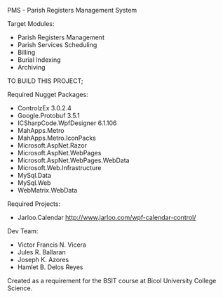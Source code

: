 PMS - Parish Registers Management System

Target Modules:
- Parish Registers Management
- Parish Services Scheduling
- Billing
- Burial Indexing
- Archiving


TO BUILD THIS PROJECT;

Required Nugget Packages:
- ControlzEx 3.0.2.4
- Google.Protobuf 3.5.1
- ICSharpCode.WpfDesigner 6.1.106
- MahApps.Metro
- MahApps.Metro.IconPacks
- Microsoft.AspNet.Razor
- Microsoft.AspNet.WebPages
- Microsoft.AspNet.WebPages.WebData
- Microsoft.Web.Infrastructure
- MySql.Data
- MySql.Web
- WebMatrix.WebData

Required Projects:
- Jarloo.Calendar http://www.jarloo.com/wpf-calendar-control/

Dev Team: 
- Victor Francis N. Vicera
- Jules R. Ballaran
- Joseph K. Azores
- Hamlet B. Delos Reyes

Created as a requirement for the BSIT course at Bicol University College Science.
